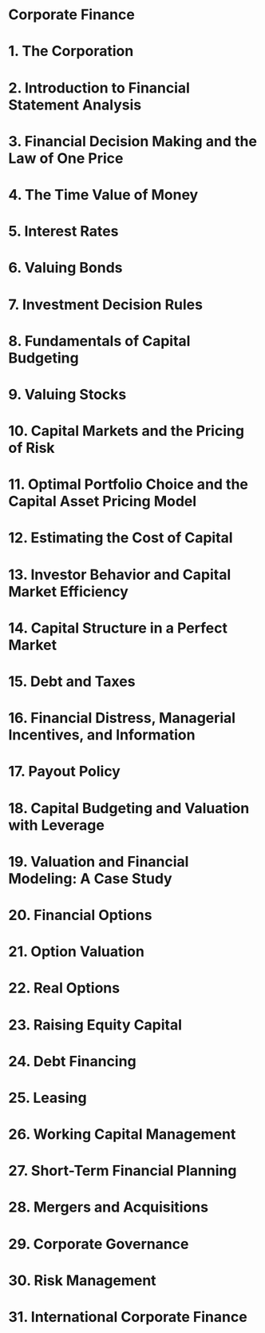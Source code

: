 # Corporate Finance
# 1. The Corporation
# 2. Introduction to Financial Statement Analysis
# 3. Financial Decision Making and the Law of One Price
# 4. The Time Value of Money
# 5. Interest Rates
# 6. Valuing Bonds
# 7. Investment Decision Rules
# 8. Fundamentals of Capital Budgeting
# 9. Valuing Stocks
# 10. Capital Markets and the Pricing of Risk
# 11. Optimal Portfolio Choice and the Capital Asset Pricing Model
# 12. Estimating the Cost of Capital
# 13. Investor Behavior and Capital Market Efficiency
# 14. Capital Structure in a Perfect Market
# 15. Debt and Taxes
# 16. Financial Distress, Managerial Incentives, and Information
# 17. Payout Policy
# 18. Capital Budgeting and Valuation with Leverage
# 19. Valuation and Financial Modeling: A Case Study
# 20. Financial Options
# 21. Option Valuation
# 22. Real Options
# 23. Raising Equity Capital
# 24. Debt Financing
# 25. Leasing
# 26. Working Capital Management
# 27. Short-Term Financial Planning
# 28. Mergers and Acquisitions
# 29. Corporate Governance
# 30. Risk Management
# 31. International Corporate Finance
